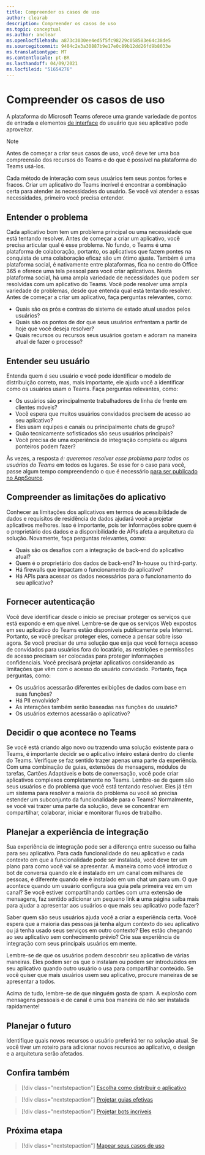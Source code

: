```yaml
---
title: Compreender os casos de uso
author: clearab
description: Compreender os casos de uso
ms.topic: conceptual
ms.author: anclear
ms.openlocfilehash: a873c3030ee4ed5f5fc98229c058583e64c38de5
ms.sourcegitcommit: 9404c2e3a30887b9e17e0c89b12dd26fd9b8033e
ms.translationtype: MT
ms.contentlocale: pt-BR
ms.lasthandoff: 04/09/2021
ms.locfileid: "51654276"
---
```

# <a name="understand-your-use-cases"></a>Compreender os casos de uso

A plataforma do Microsoft Teams oferece uma grande variedade de pontos de entrada e elementos [de interface](../../concepts/extensibility-points.md) do usuário que seu aplicativo pode aproveitar.
> [!NOTE]
> Antes de começar a criar seus casos de uso, você deve ter uma boa compreensão dos recursos do Teams e do que é possível na plataforma do Teams usá-los.

Cada método de interação com seus usuários tem seus pontos fortes e fracos. Criar um aplicativo do Teams incrível é encontrar a combinação certa para atender às necessidades do usuário. Se você vai atender a essas necessidades, primeiro você precisa entender.

## <a name="understand-the-problem"></a>Entender o problema

Cada aplicativo bom tem um problema principal ou uma necessidade que está tentando resolver. Antes de começar a criar um aplicativo, você precisa articular qual é esse problema. No fundo, o Teams é uma plataforma de colaboração, portanto, os aplicativos que fazem pontes na conquista de uma colaboração eficaz são um ótimo ajuste. Também é uma plataforma social, é nativamente entre plataformas, fica no centro do Office 365 e oferece uma tela pessoal para você criar aplicativos. Nesta plataforma social, há uma ampla variedade de necessidades que podem ser resolvidas com um aplicativo do Teams. Você pode resolver uma ampla variedade de problemas, desde que entenda qual está tentando resolver. Antes de começar a criar um aplicativo, faça perguntas relevantes, como:

* Quais são os prós e contras do sistema de estado atual usados pelos usuários?
* Quais são os pontos de dor que seus usuários enfrentam a partir de hoje que você deseja resolver?
* Quais recursos ou recursos seus usuários gostam e adoram na maneira atual de fazer o processo?

## <a name="understand-your-user"></a>Entender seu usuário

Entenda quem é seu usuário e você pode identificar o modelo de distribuição correto, mas, mais importante, ele ajuda você a identificar como os usuários usam o Teams. Faça perguntas relevantes, como:

* Os usuários são principalmente trabalhadores de linha de frente em clientes móveis?
* Você espera que muitos usuários convidados precisem de acesso ao seu aplicativo?
* Eles usam equipes e canais ou principalmente chats de grupo?
* Quão tecnicamente sofisticados são seus usuários principais?
* Você precisa de uma experiência de integração completa ou alguns ponteiros podem fazer?

Às vezes, a resposta *é: queremos resolver esse problema para todos os usuários do Teams* em todos os lugares. Se esse for o caso para você, passe algum tempo compreendendo o que é necessário [para ser publicado no AppSource](~/concepts/deploy-and-publish/appsource/prepare/submission-checklist.md).

## <a name="understand-the-limitations-of-the-app"></a>Compreender as limitações do aplicativo

Conhecer as limitações dos aplicativos em termos de acessibilidade de dados e requisitos de residência de dados ajudará você a projetar aplicativos melhores. Isso é importante, pois ter informações sobre quem é o proprietário dos dados e a disponibilidade de APIs afeta a arquitetura da solução. Novamente, faça perguntas relevantes, como:

* Quais são os desafios com a integração de back-end do aplicativo atual?
* Quem é o proprietário dos dados de back-end? In-house ou third-party.
* Há firewalls que impactam o funcionamento do aplicativo?
* Há APIs para acessar os dados necessários para o funcionamento do seu aplicativo? 

## <a name="provide-authentication"></a>Fornecer autenticação

Você deve identificar desde o início se precisar proteger os serviços que está expondo e em que nível. Lembre-se de que os serviços Web expostos em seu aplicativo do Teams estão disponíveis publicamente pela Internet. Portanto, se você precisar proteger eles, comece a pensar sobre isso agora. Se você precisar de uma solução que exija que você forneça acesso de convidados para usuários fora do locatário, as restrições e permissões de acesso precisam ser colocadas para proteger informações confidenciais. Você precisará projetar aplicativos considerando as limitações que vêm com o acesso do usuário convidado. Portanto, faça perguntas, como: 

* Os usuários acessarão diferentes exibições de dados com base em suas funções?
* Há PII envolvido?
* As interações também serão baseadas nas funções do usuário?
* Os usuários externos acessarão o aplicativo?

## <a name="decide-what-goes-in-teams"></a>Decidir o que acontece no Teams

Se você está criando algo novo ou trazendo uma solução existente para o Teams, é importante decidir se o aplicativo inteiro estará dentro do cliente do Teams. Verifique se faz sentido trazer apenas uma parte da experiência. Com uma combinação de guias, extensões de mensagens, módulos de tarefas, Cartões Adaptáveis e bots de conversação, você pode criar aplicativos complexos completamente no Teams.
Lembre-se de quem são seus usuários e do problema que você está tentando resolver. Eles já têm um sistema para resolver a maioria do problema ou você só precisa estender um subconjunto da funcionalidade para o Teams? Normalmente, se você vai trazer uma parte da solução, deve se concentrar em compartilhar, colaborar, iniciar e monitorar fluxos de trabalho.

## <a name="plan-the-onboarding-experience"></a>Planejar a experiência de integração

Sua experiência de integração pode ser a diferença entre sucesso ou falha para seu aplicativo. Para cada funcionalidade do seu aplicativo e cada contexto em que a funcionalidade pode ser instalada, você deve ter um plano para como você vai se apresentar. A maneira como você introduz o bot de conversa quando ele é instalado em um canal com milhares de pessoas, é diferente quando ele é instalado em um chat um para um. O que acontece quando um usuário configura sua guia pela primeira vez em um canal? Se você estiver compartilhando cartões com uma extensão de mensagens, faz sentido adicionar um pequeno link **a** uma página saiba mais para ajudar a apresentar aos usuários o que mais seu aplicativo pode fazer?

Saber quem são seus usuários ajuda você a criar a experiência certa. Você espera que a maioria das pessoas já tenha algum contexto do seu aplicativo ou já tenha usado seus serviços em outro contexto? Eles estão chegando ao seu aplicativo sem conhecimento prévio? Crie sua experiência de integração com seus principais usuários em mente.

Lembre-se de que os usuários podem descobrir seu aplicativo de várias maneiras. Eles podem ser os que o instalam ou podem ser introduzidos em seu aplicativo quando outro usuário o usa para compartilhar conteúdo. Se você quiser que mais usuários usem seu aplicativo, procure maneiras de se apresentar a todos.

Acima de tudo, lembre-se de que ninguém gosta de spam. A explosão com mensagens pessoais e de canal é uma boa maneira de não ser instalada rapidamente!

## <a name="plan-for-the-future"></a>Planejar o futuro

Identifique quais novos recursos o usuário preferirá ter na solução atual. Se você tiver um roteiro para adicionar novos recursos ao aplicativo, o design e a arquitetura serão afetados.

## <a name="see-also"></a>Confira também

> [!div class="nextstepaction"]
> [Escolha como distribuir o aplicativo](../deploy-and-publish/overview.md)

> [!div class="nextstepaction"]
> [Projetar guias efetivas](../../tabs/design/tabs.md)

> [!div class="nextstepaction"]
> [Projetar bots incríveis](../../bots/design/bots.md)

## <a name="next-step"></a>Próxima etapa

> [!div class="nextstepaction"]
> [Mapear seus casos de uso](../../concepts/design/map-use-cases.md)
